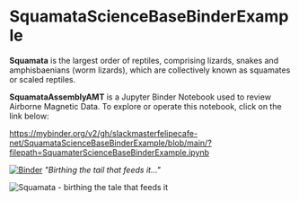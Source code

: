 # SquamataScienceBaseBinderExample
**Squamata** is the largest order of reptiles, comprising lizards, snakes and amphisbaenians (worm lizards), which are collectively known as squamates or scaled reptiles.

**SquamataAssemblyAMT** is a Jupyter Binder Notebook used to review Airborne Magnetic Data. 
To explore or operate this notebook, click on the link below:

https://mybinder.org/v2/gh/slackmasterfelipecafe-net/SquamataScienceBaseBinderExample/blob/main/?filepath=SquamaterScienceBaseBinderExample.ipynb

[![Binder](https://mybinder.org/badge_logo.svg)](https://mybinder.org/v2/gh/slackmasterfelipecafe-net/SquamataScienceBaseBinderExample/blob/main/?filepath=SquamaterScienceBaseBinderExample.ipynb)
*"Birthing the tail that feeds it..."* 

![Squamata - birthing the tale that feeds it](https://github.com/pbrown-usgs/SquamataAssemblyAMT/blob/master/SquamataLemniscateOuroboros.png)

